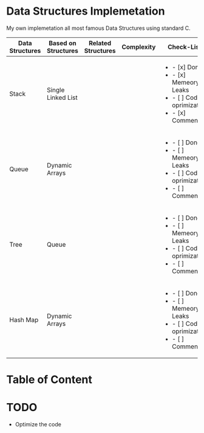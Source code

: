 # Data Structures Implemetation
My own implemetation all most famous Data Structures using standard C.

| Data Structures | Based on Structures | Related Structures | Complexity | Check-List |
|-----------------|---------------------|--------------------|------------|------------|
| Stack           | Single Linked List  |                    |            |<ul><li>- [x] Done</li><li>- [x] Memeory Leaks</li><li>- [ ] Code oprimization</li><li>- [x] Comments</li><ul>		   |
| Queue           | Dynamic Arrays      |                    |            |<ul><li>- [ ] Done</li><li>- [ ] Memeory Leaks</li><li>- [ ] Code oprimization</li><li>- [ ] Comments</li><ul>		   |
| Tree            | Queue               |                    |            |<ul><li>- [ ] Done</li><li>- [ ] Memeory Leaks</li><li>- [ ] Code oprimization</li><li>- [ ] Comments</li><ul>		   |
| Hash Map        | Dynamic Arrays      |                    |            |<ul><li>- [ ] Done</li><li>- [ ] Memeory Leaks</li><li>- [ ] Code oprimization</li><li>- [ ] Comments</li><ul>		   |
# Table of Content
# TODO
- Optimize the code
